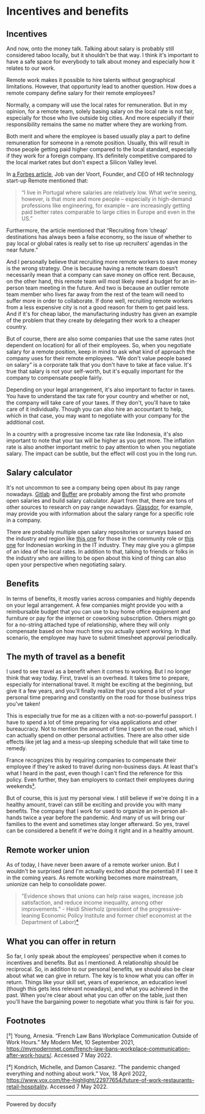 # Incentives and benefits

## Incentives 

And now, onto the money talk. Talking about salary is probably still considered taboo locally, but it shouldn't be that way. I think it's important to have a safe space for everybody to talk about money and especially how it relates to our work. 

Remote work makes it possible to hire talents without geographical limitations. However, that opportunity lead to another question. How does a remote company define salary for their remote employees?

Normally, a company will use the local rates for remuneration. But in my opinion, for a remote team, solely basing salary on the local rate is not fair, especially for those who live outside big cities. And more especially if their responsibility remains the same no matter where they are working from. 

Both merit and where the employee is based usually play a part to define remuneration for someone in a remote position. Usually, this will result in those people getting paid higher compared to the local standard, especially if they work for a foreign company. It’s definitely competitive compared to the local market rates but don't expect a Silicon Valley level. 

In [a Forbes article](https://www.forbes.com/sites/charlestowersclark/2020/06/24/should-location-decide-salary-why-decentralized-pay-scales-are-the-future-of-wages/#277c5ba33403), Job van der Voort, Founder, and CEO of HR technology start-up Remote mentioned that: 

> “I live in Portugal where salaries are relatively low. What we’re seeing, however, is that more and more people – especially in high-demand professions like engineering, for example – are increasingly getting paid better rates comparable to large cities in Europe and even in the US.”

Furthermore, the article mentioned that “Recruiting from ‘cheap’ destinations has always been a false economy, so the issue of whether to pay local or global rates is really set to rise up recruiters’ agendas in the near future.”

And I personally believe that recruiting more remote workers to save money is the wrong strategy. One is because having a remote team doesn’t necessarily mean that a company can save money on office rent. Because, on the other hand, this remote team will most likely need a budget for an in-person team meeting in the future. And two is because an outlier remote team member who lives far away from the rest of the team will need to suffer more in order to collaborate. If done well, recruiting remote workers from a less expensive city is not a good reason for them to get paid less. And if it's for cheap labor, the manufacturing industry has given an example of the problem that they create by delegating their work to a cheaper country. 

But of course, there are also some companies that use the same rates (not dependent on location) for all of their employees. So, when you negotiate salary for a remote position, keep in mind to ask what kind of approach the company uses for their remote employees. “We don't value people based on salary” is a corporate talk that you don't have to take at face value. It's true that salary is not your self-worth, but it's equally important for the company to compensate people fairly. 

Depending on your legal arrangement, it's also important to factor in taxes. You have to understand the tax rate for your country and whether or not, the company will take care of your taxes. If they don't, you'll have to take care of it individually. Though you can also hire an accountant to help, which in that case, you may want to negotiate with your company for the additional cost. 

In a country with a progressive income tax rate like Indonesia, it's also important to note that your tax will be higher as you get more. The inflation rate is also another important metric to pay attention to when you negotiate salary. The impact can be subtle, but the effect will cost you in the long run.  

## Salary calculator

It's not uncommon to see a company being open about its pay range nowadays. [Gitlab](https://about.gitlab.com/handbook/total-rewards/compensation/compensation-calculator/calculator/) and [Buffer](https://buffer.com/salary/) are probably among the first who promote open salaries and build salary calculator. Apart from that, there are tons of other sources to research on pay range nowadays. [Glassdor](https://www.glassdoor.com/), for example, may provide you with information about the salary range for a specific role in a company.

There are probably multiple open salary repositories or surveys based on the industry and region like [this one](https://www.community.club/salaries) for those in the community role or [this one](https://twitter.com/petrabarus/status/1228607065481809921?s=09) for Indonesian working in the IT industry. They may give you a glimpse of an idea of the local rates. In addition to that, talking to friends or folks in the industry who are willing to be open about this kind of thing can also open your perspective when negotiating salary. 

## Benefits  

In terms of benefits, it mostly varies across companies and highly depends on your legal arrangement. A few companies might provide you with a reimbursable budget that you can use to buy home office equipment and furniture or pay for the internet or coworking subscription. Others might go for a no-string attached type of relationship, where they will only compensate based on how much time you actually spent working. In that scenario, the employee may have to submit timesheet approval periodically.

## The myth of travel as a benefit 

I used to see travel as a benefit when it comes to working. But I no longer think that way today. First, travel is an overhead. It takes time to prepare, especially for international travel. It might be exciting at the beginning, but give it a few years, and you'll finally realize that you spend a lot of your personal time preparing and constantly on the road for those business trips you've taken!

This is especially true for me as a citizen with a not-so-powerful passport. I have to spend a lot of time preparing for visa applications and other bureaucracy. Not to mention the amount of time I spent on the road, which I can actually spend on other personal activities. There are also other side effects like jet lag and a mess-up sleeping schedule that will take time to remedy. 

France recognizes this by requiring companies to compensate their employee if they're asked to travel during non-business days. At least that's what I heard in the past, even though I can't find the reference for this policy. Even further, they ban employers to contact their employees during weekends[³](#footnotes). 

But of course, this is just my personal view. I still believe if we're doing it in a healthy amount, travel can still be exciting and provide you with many benefits. The company that I work for used to organize an in-person all-hands twice a year before the pandemic. And many of us will bring our families to the event and sometimes stay longer afterward. So yes, travel can be considered a benefit if we're doing it right and in a healthy amount. 

## Remote worker union

As of today, I have never been aware of a remote worker union. But I wouldn't be surprised (and I'm actually excited about the potential) if I see it in the coming years. As remote working becomes more mainstream, unionize can help to consolidate power.

> "Evidence shows that unions can help raise wages, increase job satisfaction, and reduce income inequality, among other improvements." - Heidi Shierholz (president of the progressive-leaning Economic Policy Institute and former chief economist at the Department of Labor)[⁴](#footnotes)

## What you can offer in return

So far, I only speak about the employees' perspective when it comes to incentives and benefits. But as I mentioned. A relationship should be reciprocal. So, in addition to our personal benefits, we should also be clear about what we can give in return. The key is to know what you can offer in return. Things like your skill set, years of experience, an education level (though this gets less relevant nowadays), and what you achieved in the past. When you're clear about what you can offer on the table, just then you'll have the bargaining power to negotiate what you think is fair for you. 

## Footnotes 

[³] Young, Arnesia. “French Law Bans Workplace Communication Outside of Work Hours.” My Modern Met, 10 September 2021, https://mymodernmet.com/french-law-bans-workplace-communication-after-work-hours/. Accessed 7 May 2022.

[⁴] Kondrich, Michelle, and Damon Casarez. “The pandemic changed everything and nothing about work.” Vox, 18 April 2022, https://www.vox.com/the-highlight/22977654/future-of-work-restaurants-retail-hospitality. Accessed 7 May 2022.

----

<a href="https://docsify.js.org" target="_blank" style="color: inherit; font-weight: normal; text-decoration: none;">Powered by docsify</a>